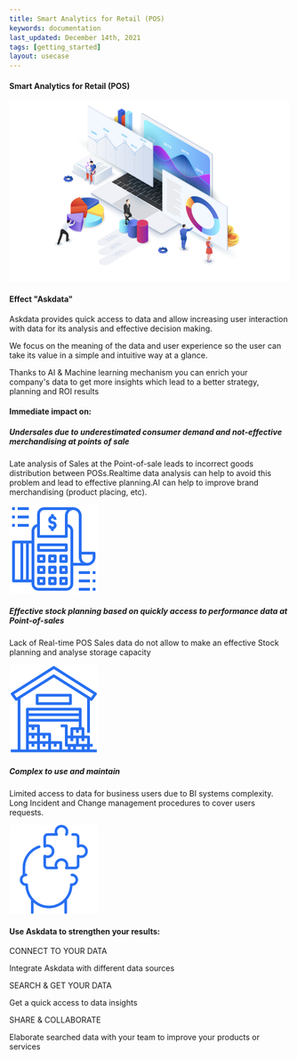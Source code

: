 ```yaml
---
title: Smart Analytics for Retail (POS)
keywords: documentation
last_updated: December 14th, 2021
tags: [getting_started]
layout: usecase
---
```


#### Smart Analytics for Retail (POS)

<img src="/media/use-cases/icons/Dashboards.png" class="image-doc p-3">

#### Effect "Askdata"

Askdata provides quick access to data and allow increasing user interaction with data for its analysis and effective decision making.

We focus on the meaning of the data and user experience so the user can take its value in a simple and intuitive way at a glance. 

Thanks to AI & Machine learning mechanism you can enrich your company's data to get more insights which lead to a  better strategy, planning and ROI results


#### Immediate impact on:

<div class="row">
  <div class="col-sm-4">
    <div class="card">
      <div class="card-body text-center">
        <h5 class="card-title">Undersales due to underestimated consumer demand and not-effective merchandising at points of sale</h5>
        <p class="card-text">Late analysis of Sales at the Point-of-sale leads to incorrect goods distribution between POSs.Realtime data analysis can help to avoid this problem and lead to effective planning.AI can help to improve brand merchandising (product placing, etc).</p>
         <img src="/media/use-cases/icons/pos_1.png" class="card-img" alt="Sales Accuracy" style="max-width:160px">
      </div>
    </div>
  </div>
  <div class="col-sm-4">
    <div class="card">
      <div class="card-body text-center">
        <h5 class="card-title">Effective stock planning based on quickly access to performance data at Point-of-sales</h5>
        <p class="card-text">Lack of Real-time POS Sales data do not allow to make an effective Stock planning and analyse storage capacity</p>
        <img src="/media/use-cases/icons/pos_2.png" class="card-img" alt="Sales Accuracy" style="max-width:160px">
      </div>
    </div>
  </div>
    <div class="col-sm-4">
    <div class="card">
      <div class="card-body text-center">
        <h5 class="card-title">Сomplex to use and maintain</h5>
        <p class="card-text">Limited access to data for business users due to BI systems complexity. Long Incident and Change management procedures to cover users requests.</p>
        <img src="/media/use-cases/icons/dashboards_3.png" class="card-img" alt="Sales Accuracy" style="max-width:160px">
      </div>
    </div>
  </div>
</div>
   

#### Use Askdata to strengthen your results:

CONNECT TO YOUR DATA

Integrate Askdata with different data sources 

SEARCH & GET YOUR DATA

Get a quick access to data insights

SHARE & COLLABORATE

Elaborate searched data with your team to improve your products or services